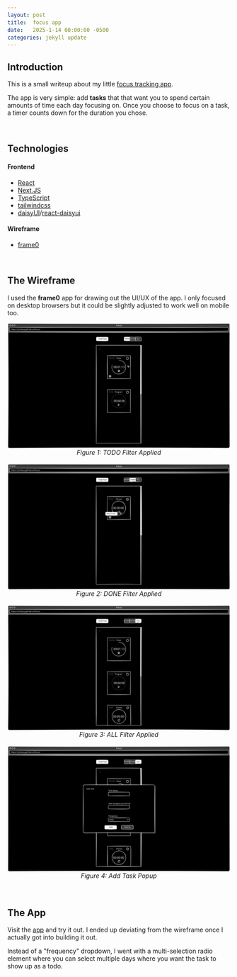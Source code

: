 ```yaml
---
layout: post
title:  focus app
date:   2025-1-14 00:00:00 -0500
categories: jekyll update
---
```


## **Introduction**
This is a small writeup about my little [focus tracking app](https://github.com/jmdevy/focus).

The app is very simple: add **tasks** that that want you to spend certain amounts of time each day focusing on. Once you choose to focus on a task, a timer counts down for the duration you chose.


<br>


## **Technologies**

#### **Frontend**
* [React](https://react.dev/)
* [Next.JS](https://nextjs.org/)
* [TypeScript](https://www.typescriptlang.org/)
* [tailwindcss](https://tailwindcss.com/)
* [daisyUI](https://daisyui.com/)/[react-daisyui](https://github.com/daisyui/react-daisyui)

#### **Wireframe**
* [frame0](https://frame0.app/)


<br>


## **The Wireframe**
I used the **frame0** app for drawing out the UI/UX of the app. I only focused on desktop browsers but it could be slightly adjusted to work well on mobile too.

<div style="flex:1; display:flex; justify-content:space-evenly; align-items:center; flex-flow:row">
    <img width="100%" src="/assets/2025-1-14-focus-app/wireframe_todo.svg" alt=""/>
</div>
<center><i>Figure 1: TODO Filter Applied</i></center>
<br>

<div style="flex:1; display:flex; justify-content:space-evenly; align-items:center; flex-flow:row">
    <img width="100%" src="/assets/2025-1-14-focus-app/wireframe_done.svg" alt=""/>
</div>
<center><i>Figure 2: DONE Filter Applied</i></center>
<br>

<div style="flex:1; display:flex; justify-content:space-evenly; align-items:center; flex-flow:row">
    <img width="100%" src="/assets/2025-1-14-focus-app/wireframe_all.svg" alt=""/>
</div>
<center><i>Figure 3: ALL Filter Applied</i></center>
<br>

<div style="flex:1; display:flex; justify-content:space-evenly; align-items:center; flex-flow:row">
    <img width="100%" src="/assets/2025-1-14-focus-app/wireframe_add_task.svg" alt=""/>
</div>
<center><i>Figure 4: Add Task Popup</i></center>
<br>


<br>


## **The App**
Visit the [app](https://jmdevy.github.io/focus/) and try it out. I ended up deviating from the wireframe once I actually got into building it out.

Instead of a "frequency" dropdown, I went with a multi-selection radio element where you can select multiple days where you want the task to show up as a todo.
